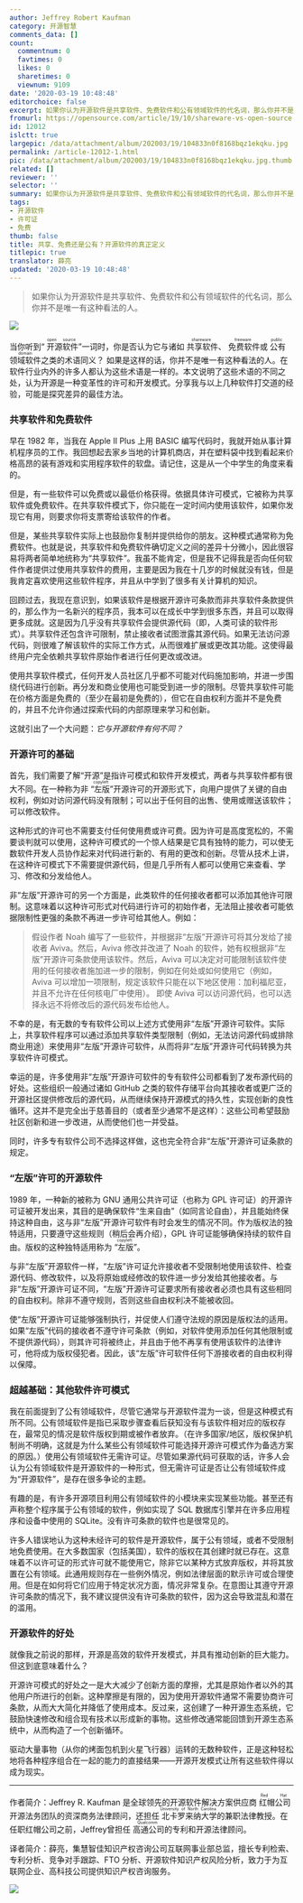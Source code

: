 ```yaml
---
author: Jeffrey Robert Kaufman
category: 开源智慧
comments_data: []
count:
  commentnum: 0
  favtimes: 0
  likes: 0
  sharetimes: 0
  viewnum: 9109
date: '2020-03-19 10:48:48'
editorchoice: false
excerpt: 如果你认为开源软件是共享软件、免费软件和公有领域软件的代名词，那么你并不是唯一有这种看法的人。
fromurl: https://opensource.com/article/19/10/shareware-vs-open-source
id: 12012
islctt: true
largepic: /data/attachment/album/202003/19/104833n0f8168bqz1ekqku.jpg
permalink: /article-12012-1.html
pic: /data/attachment/album/202003/19/104833n0f8168bqz1ekqku.jpg.thumb.jpg
related: []
reviewer: ''
selector: ''
summary: 如果你认为开源软件是共享软件、免费软件和公有领域软件的代名词，那么你并不是唯一有这种看法的人。
tags:
- 开源软件
- 许可证
- 免费
thumb: false
title: 共享、免费还是公有？开源软件的真正定义
titlepic: true
translator: 薛亮
updated: '2020-03-19 10:48:48'
---
```



> 
> 如果你认为开源软件是共享软件、免费软件和公有领域软件的代名词，那么你并不是唯一有这种看法的人。
> 
> 
> 


![](/data/attachment/album/202003/19/104833n0f8168bqz1ekqku.jpg)


当你听到“<ruby> 开源软件 <rp>  （ </rp> <rt>  open source </rt> <rp>  ） </rp></ruby>”一词时，你是否认为它与诸如<ruby> 共享软件 <rp>  （ </rp> <rt>  shareware </rt> <rp>  ） </rp></ruby>、<ruby> 免费软件 <rp>  （ </rp> <rt>  freeware </rt> <rp>  ） </rp></ruby>或<ruby> 公有领域软件 <rp>  （ </rp> <rt>  public domain </rt> <rp>  ） </rp></ruby>之类的术语同义？ 如果是这样的话，你并不是唯一有这种看法的人。在软件行业内外的许多人都认为这些术语是一样的。本文说明了这些术语的不同之处，认为开源是一种变革性的许可和开发模式。分享我与以上几种软件打交道的经验，可能是探究差异的最佳方法。


### 共享软件和免费软件


早在 1982 年，当我在 Apple II Plus 上用 BASIC 编写代码时，我就开始从事计算机程序员的工作。我回想起去家乡当地的计算机商店，并在塑料袋中找到看起来价格高昂的装有游戏和实用程序软件的软盘。请记住，这是从一个中学生的角度来看的。


但是，有一些软件可以免费或以最低价格获得。依据具体许可模式，它被称为共享软件或免费软件。在共享软件模式下，你只能在一定时间内使用该软件，如果你发现它有用，则要求你将支票寄给该软件的作者。


但是，某些共享软件实际上也鼓励你复制并提供给你的朋友。这种模式通常称为免费软件。也就是说，共享软件和免费软件确切定义之间的差异十分微小，因此很容易将两者简单地统称为“共享软件”。我虽不能肯定，但是我不记得我是否向任何软件作者提供过使用共享软件的费用，主要是因为我在十几岁的时候就没有钱，但是我肯定喜欢使用这些软件程序，并且从中学到了很多有关计算机的知识。


回顾过去，我现在意识到，如果该软件是根据开源许可条款而非共享软件条款提供的，那么作为一名新兴的程序员，我本可以在成长中学到很多东西，并且可以取得更多成就。这是因为几乎没有共享软件会提供源代码（即，人类可读的软件形式）。共享软件还包含许可限制，禁止接收者试图泄露其源代码。如果无法访问源代码，则很难了解该软件的实际工作方式，从而很难扩展或更改其功能。这使得最终用户完全依赖共享软件原始作者进行任何更改或改进。


使用共享软件模式，任何开发人员社区几乎都不可能对代码施加影响，并进一步围绕代码进行创新。再分发和商业使用也可能受到进一步的限制。尽管共享软件可能在价格方面是免费的（至少在最初是免费的），但它在自由权利方面并不是免费的，并且不允许你通过探索代码的内部原理来学习和创新。


这就引出了一个大问题：*它与开源软件有何不同？*


### 开源许可的基础


首先，我们需要了解“开源”是指许可模式和软件开发模式，两者与共享软件都有很大不同。在一种称为非<ruby> “左版” <rp>  （ </rp> <rt>  copyleft </rt> <rp>  ） </rp></ruby>开源许可的开源形式下，向用户提供了关键的自由权利，例如对访问源代码没有限制；可以出于任何目的出售、使用或赠送该软件；可以修改软件。


这种形式的许可也不需要支付任何使用费或许可费。因为许可是高度宽松的，不需要谈判就可以使用，这种许可模式的一个惊人结果是它具有独特的能力，可以使无数软件开发人员协作起来对代码进行新的、有用的更改和创新。尽管从技术上讲，在这种许可模式下不需要提供源代码，但是几乎所有人都可以使用它来查看、学习、修改和分发给他人。


非“左版”开源许可的另一个方面是，此类软件的任何接收者都可以添加其他许可限制。这意味着以这种许可形式对代码进行许可的初始作者，无法阻止接收者可能依据限制性更强的条款不再进一步许可给其他人。例如：



> 
> 假设作者 Noah 编写了一些软件，并根据非“左版”开源许可将其分发给了接收者 Aviva。然后，Aviva 修改并改进了 Noah 的软件，她有权根据非“左版”开源许可条款使用该软件。然后，Aviva 可以决定对可能限制该软件使用的任何接收者施加进一步的限制，例如在何处或如何使用它（例如，Aviva 可以增加一项限制，规定该软件只能在以下地区使用：加利福尼亚，并且不允许在任何核电厂中使用）。 即使 Aviva 可以访问源代码，也可以选择永远不将修改后的源代码发布给他人。
> 
> 
> 


不幸的是，有无数的专有软件公司以上述方式使用非“左版”开源许可软件。实际上，共享软件程序可以通过添加共享软件类型限制（例如，无法访问源代码或排除商业用途）来使用非“左版”开源许可软件，从而将非“左版”开源许可代码转换为共享软件许可模式。


幸运的是，许多使用非“左版”开源许可软件的专有软件公司都看到了发布源代码的好处。这些组织一般通过诸如 GitHub 之类的软件存储平台向其接收者或更广泛的开源社区提供修改后的源代码，从而继续保持开源模式的持久性，实现创新的良性循环。这并不是完全出于慈善目的（或者至少通常不是这样）：这些公司希望鼓励社区创新和进一步改进，从而使他们也一并受益。


同时，许多专有软件公司不选择这样做，这也完全符合非“左版”开源许可证条款的规定。


### “左版”许可的开源软件


1989 年，一种新的被称为 GNU 通用公共许可证（也称为 GPL 许可证）的开源许可证被开发出来，其目的是确保软件“生来自由”（如同言论自由），并且能始终保持这种自由，这与非“左版”开源许可软件有时会发生的情况不同。作为版权法的独特适用，只要遵守这些规则（稍后会再介绍），GPL 许可证能够确保持续的软件自由。版权的这种独特适用称为<ruby> “左版” <rp>  （ </rp> <rt>  copyleft </rt> <rp>  ） </rp></ruby>。


与非“左版”开源软件一样，“左版”许可证允许接收者不受限制地使用该软件、检查源代码、修改软件，以及将原始或经修改的软件进一步分发给其他接收者。与非“左版”开源许可证不同，“左版”开源许可证要求所有接收者必须也具有这些相同的自由权利。除非不遵守规则，否则这些自由权利决不能被收回。


使“左版”开源许可证能够强制执行，并促使人们遵守法规的原因是版权法的适用。如果“左版”代码的接收者不遵守许可条款（例如，对软件使用添加任何其他限制或不提供源代码），则其许可将被终止，并且由于他不再享有使用该软件的法律许可，他将成为版权侵犯者。因此，该“左版”许可软件任何下游接收者的自由权利得以保障。


### 超越基础：其他软件许可模式


我在前面提到了公有领域软件，尽管它通常与开源软件混为一谈，但是这种模式有所不同。公有领域软件是指已采取步骤查看后获知没有与该软件相对应的版权存在，最常见的情况是软件版权到期或被作者放弃。（在许多国家/地区，版权保护机制尚不明确，这就是为什么某些公有领域软件可能选择开源许可模式作为备选方案的原因。）使用公有领域软件无需许可证。尽管如果源代码可获取的话，许多人会认为公有领域软件是开源软件的一种形式，但无需许可证是否让公有领域软件成为“开源软件”，是存在很多争论的主题。


有趣的是，有许多开源项目利用公有领域软件的小模块来实现某些功能。甚至还有声称整个程序属于公有领域的软件，例如实现了 SQL 数据库引擎并在许多应用程序和设备中使用的 SQLite。没有许可条款的软件也是很常见的。


许多人错误地认为这种未经许可的软件是开源软件，属于公有领域，或者不受限制地免费使用。在大多数国家（包括美国），软件的版权在其创建时就已存在。这意味着不以许可证的形式许可就不能使用它，除非它以某种方式放弃版权，并将其放置在公有领域。此通用规则存在一些例外情况，例如法律层面的默示许可或合理使用。但是在如何将它们应用于特定状况方面，情况非常复杂。在意图让其遵守开源许可条款的情况下，我不建议提供没有许可条款的软件，因为这会导致混乱和潜在的滥用。


### 开源软件的好处


就像我之前说的那样，开源是高效的软件开发模式，并具有推动创新的巨大能力。但这到底意味着什么？


开源许可模式的好处之一是大大减少了创新方面的摩擦，尤其是原始作者以外的其他用户所进行的创新。这种摩擦是有限的，因为使用开源软件通常不需要协商许可条款，从而大大简化并降低了使用成本。反过来，这创建了一种开源生态系统，它鼓励快速修改和组合现有技术以形成新的事物。这些修改通常能回馈到开源生态系统中，从而构造了一个创新循环。


驱动大量事物（从你的烤面包机到火星飞行器）运转的无数种软件，正是这种轻松地将各种程序组合在一起的能力的直接结果——开源开发模式让所有这些软件得以成为现实。




---


作者简介：Jeffrey R. Kaufman 是全球领先的开源软件解决方案供应商<ruby> 红帽公司 <rp>  （ </rp> <rt>  Red Hat </rt> <rp>  ） </rp></ruby>开源法务团队的资深商务法律顾问，还担任<ruby> 北卡罗来纳大学 <rp>  （ </rp> <rt>  University of North Carolina </rt> <rp>  ） </rp></ruby>的兼职法律教授。在任职红帽公司之前，Jeffrey曾担任<ruby> 高通公司 <rp>  （ </rp> <rt>  Qualcomm </rt> <rp>  ） </rp></ruby>的专利和开源法律顾问。


译者简介：薛亮，集慧智佳知识产权咨询公司互联网事业部总监，擅长专利检索、专利分析、竞争对手跟踪、FTO 分析、开源软件知识产权风险分析，致力于为互联网企业、高科技公司提供知识产权咨询服务。


![](/data/attachment/album/202003/19/104554qc3co76uudk611vu.png)